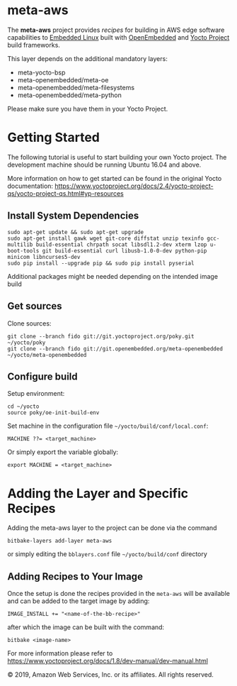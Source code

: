 # meta-aws

The **meta-aws** project provides *recipes* for building in AWS edge software capabilities to [Embedded Linux](https://elinux.org) built with [OpenEmbedded](https://www.openembedded.org) and [Yocto Project](https://www.yoctoproject.org/) build frameworks.

This layer depends on the additional mandatory layers:

- meta-yocto-bsp
- meta-openembedded/meta-oe
- meta-openembedded/meta-filesystems
- meta-openembedded/meta-python

Please make sure you have them in your Yocto Project.

# Getting Started

The following tutorial is useful to start building your own Yocto project. The development machine should be running Ubuntu 16.04 and above.

More information on how to get started can be found in the original Yocto documentation: https://www.yoctoproject.org/docs/2.4/yocto-project-qs/yocto-project-qs.html#yp-resources

## Install System Dependencies

    sudo apt-get update && sudo apt-get upgrade
    sudo apt-get install gawk wget git-core diffstat unzip texinfo gcc-multilib build-essential chrpath socat libsdl1.2-dev xterm lzop u-boot-tools git build-essential curl libusb-1.0-0-dev python-pip minicom libncurses5-dev
    sudo pip install --upgrade pip && sudo pip install pyserial

Additional packages might be needed depending on the intended image build

## Get sources

Clone sources:

    git clone --branch fido git://git.yoctoproject.org/poky.git ~/yocto/poky
    git clone --branch fido git://git.openembedded.org/meta-openembedded ~/yocto/meta-openembedded

## Configure build

Setup environment:

    cd ~/yocto
    source poky/oe-init-build-env

Set machine in the configuration file `~/yocto/build/conf/local.conf`:

    MACHINE ??= <target_machine>

Or simply export the variable globally:

    export MACHINE = <target_machine>

# Adding the Layer and Specific Recipes

Adding the meta-aws layer to the project can be done via the command

    bitbake-layers add-layer meta-aws

or simply editing the `bblayers.conf` file `~/yocto/build/conf` directory

## Adding Recipes to Your Image

Once the setup is done the recipes provided in the `meta-aws` will be available and can be added to the target image by adding:

    IMAGE_INSTALL += "<name-of-the-bb-recipe>"

after which the image can be built with the command:

    bitbake <image-name>

For more information please refer to https://www.yoctoproject.org/docs/1.8/dev-manual/dev-manual.html


© 2019, Amazon Web Services, Inc. or its affiliates. All rights reserved.

